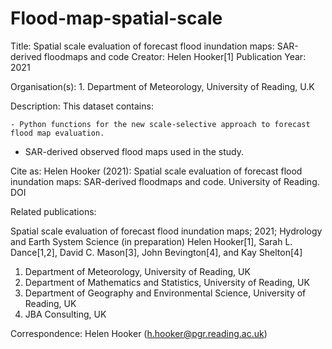 # Flood-map-spatial-scale

Title: Spatial scale evaluation of forecast flood inundation maps: SAR-derived floodmaps and code
Creator: Helen Hooker[1]
Publication Year: 2021

Organisation(s): 1. Department of Meteorology, University of Reading, U.K 

Description: This dataset contains:

	- Python functions for the new scale-selective approach to forecast flood map evaluation.
  - SAR-derived observed flood maps used in the study. 

Cite as: Helen Hooker (2021): Spatial scale evaluation of forecast flood inundation maps: SAR-derived floodmaps and code. University of Reading. DOI

Related publications:

Spatial scale evaluation of forecast flood inundation maps; 2021; Hydrology and Earth System Science (in preparation)
Helen Hooker[1], Sarah L. Dance[1,2], David C. Mason[3], John Bevington[4], and Kay Shelton[4]

1. Department of Meteorology, University of Reading, UK
2. Department of Mathematics and Statistics, University of Reading, UK
3. Department of Geography and Environmental Science, University of Reading, UK
4. JBA Consulting, UK

Correspondence: Helen Hooker (h.hooker@pgr.reading.ac.uk)
